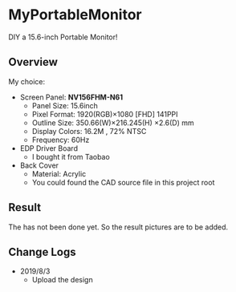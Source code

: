# MyPortableMonitor
DIY a 15.6-inch Portable Monitor!



## Overview

My choice:

* Screen Panel: **NV156FHM-N61**
  * Panel Size: 15.6inch
  * Pixel Format: 1920(RGB)×1080   [FHD]  141PPI
  * Outline Size: 350.66(W)×216.245(H) ×2.6(D) mm
  * Display Colors: 16.2M , 72% NTSC
  * Frequency: 60Hz
* EDP Driver Board
  * I bought it from Taobao
* Back Cover
  * Material: Acrylic
  * You could found the CAD source file in this project root



## Result

The  has not been done yet. So the result pictures are to be added.



## Change Logs

* 2019/8/3
  * Upload the design